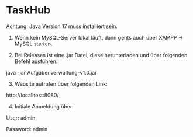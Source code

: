 # TaskHub

Achtung: Java Version 17 muss installiert sein.

1. Wenn kein MySQL-Server lokal läuft, dann gehts auch über XAMPP -> MySQL starten.

2. Bei Releases ist eine .jar Datei, diese herunterladen und über folgenden Befehl ausführen:

java -jar Aufgabenverwaltung-v1.0.jar

3. Website aufrufen über folgenden Link:

http://localhost:8080/

4. Initiale Anmeldung über:

User:      admin

Password:  admin
